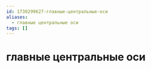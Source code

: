 ```yaml
---
id: 1730299627-главные-центральные-оси
aliases:
  - главные центральные оси
tags: []
---
```


# главные центральные оси

